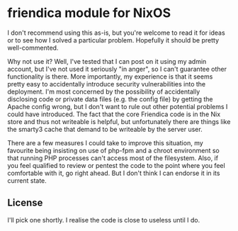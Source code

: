 # friendica module for NixOS

I don't recommend using this as-is, but you're welcome to read it for ideas or
to see how I solved a particular problem. Hopefully it should be pretty
well-commented.

Why not use it? Well, I've tested that I can post on it using my admin account,
but I've not used it seriously "in anger", so I can't guarantee other
functionality is there. More importantly, my experience is that it seems pretty
easy to accidentally introduce security vulnerabilities into the deployment.
I'm most concerned by the possibility of accidentally disclosing code or private
data files (e.g. the config file) by getting the Apache config wrong, but I
don't want to rule out other potential problems I could have introduced. The
fact that the core Friendica code is in the Nix store and thus not writeable is
helpful, but unfortunately there are things like the smarty3 cache that demand
to be writeable by the server user.

There are a few measures I could take to improve this situation, my favourite
being insisting on use of php-fpm and a chroot environment so that running PHP
processes can't access most of the filesystem. Also, if you feel qualified to
review or pentest the code to the point where you feel comfortable with it, go
right ahead. But I don't think I can endorse it in its current state.

## License

I'll pick one shortly. I realise the code is close to useless until I do.
